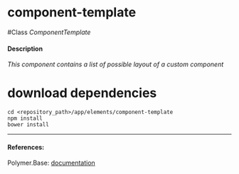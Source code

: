 component-template
=========


#Class
*ComponentTemplate*

#### Description
*This component contains a list of possible layout of a custom component*

# download dependencies
```
cd <repository_path>/app/elements/component-template
npm install
bower install
```

____________
#### References:
Polymer.Base: [documentation](http://polymer.github.io/polymer/)




